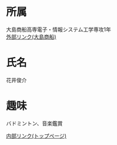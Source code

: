 # 所属<br>
大島商船高専電子・情報システム工学専攻1年<br>
[外部リンク(大島商船)](http://www.oshima-k.ac.jp/)
# 氏名<br>
花井俊介<br>
# 趣味<br>
バドミントン、音楽鑑賞<br>

[内部リンク(トップページ)](./index.md"トップページへジャンプ")

